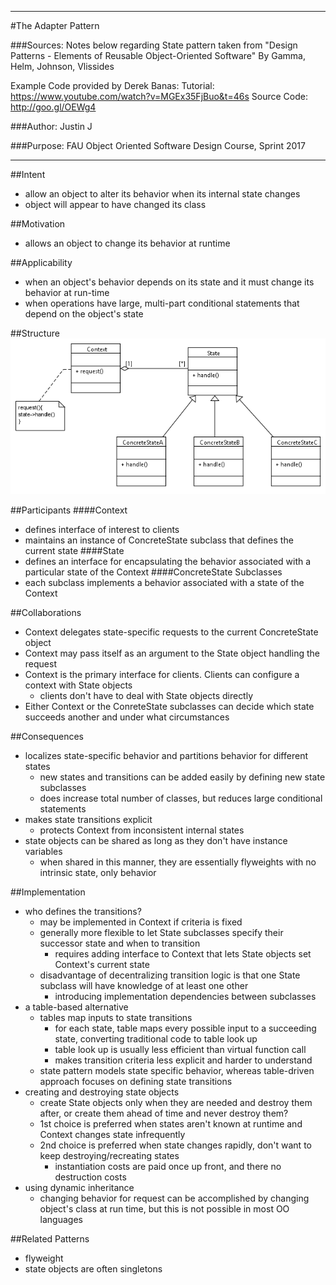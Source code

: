 ----------------------------------------------------------------------------------------------------------------
#The Adapter Pattern

###Sources:
Notes below regarding State pattern taken from "Design Patterns - Elements of Reusable Object-Oriented Software"
By Gamma, Helm, Johnson, Vlissides

Example Code provided by Derek Banas:
Tutorial: https://www.youtube.com/watch?v=MGEx35FjBuo&t=46s
Source Code: http://goo.gl/OEWg4

###Author: Justin J

###Purpose: FAU Object Oriented Software Design Course, Sprint 2017

----------------------------------------------------------------------------------------------------------------

##Intent
- allow an object to alter its behavior when its internal state changes
- object will appear to have changed its class

##Motivation
- allows an object to change its behavior at runtime

##Applicability
- when an object's behavior depends on its state and it must change its behavior at run-time
- when operations have large, multi-part conditional statements that depend on the object's state

##Structure
![alt text](StatePattern.png "State Pattern") 

##Participants
####Context
- defines interface of interest to clients
- maintains an instance of ConcreteState subclass that defines the current state
####State
- defines an interface for encapsulating the behavior associated with a particular state of the Context
####ConcreteState Subclasses
- each subclass implements a behavior associated with a state of the Context

##Collaborations
- Context delegates state-specific requests to the current ConcreteState object
- Context may pass itself as an argument to the State object handling the request
- Context is the primary interface for clients. Clients can configure a context with State objects
	- clients don't have to deal with State objects directly
- Either Context or the ConreteState subclasses can decide which state succeeds another and under what circumstances

##Consequences
- localizes state-specific behavior and partitions behavior for different states
	- new states and transitions can be added easily by defining new state subclasses
	- does increase total number of classes, but reduces large conditional statements
- makes state transitions explicit
	- protects Context from inconsistent internal states
- state objects can be shared as long as they don't have instance variables
	- when shared in this manner, they are essentially flyweights with no intrinsic state, only behavior

##Implementation
- who defines the transitions?
	- may be implemented in Context if criteria is fixed
	- generally more flexible to let State subclasses specify their successor state and when to transition
		- requires adding interface to Context that lets State objects set Context's current state
	- disadvantage of decentralizing transition logic is that one State subclass will have knowledge of at least one other
		- introducing implementation dependencies between subclasses
- a table-based alternative
	- tables map inputs to state transitions
		- for each state, table maps every possible input to a succeeding state, converting traditional code to table look up
		- table look up is usually less efficient than virtual function call
		- makes transition criteria less explicit and harder to understand
	- state pattern models state specific behavior, whereas table-driven approach focuses on defining state transitions
- creating and destroying state objects
	- create State objects only when they are needed and destroy them after, or create them ahead of time and never destroy them?
	- 1st choice is preferred when states aren't known at runtime and Context changes state infrequently
	- 2nd choice is preferred when state changes rapidly, don't want to keep destroying/recreating states
		- instantiation costs are paid once up front, and there no destruction costs
- using dynamic inheritance
	- changing behavior for request can be accomplished by changing object's class at run time, but this is not possible in most OO languages

##Related Patterns
- flyweight
- state objects are often singletons
